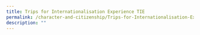 ```yaml
---
title: Trips for Internationalisation Experience TIE
permalink: /character-and-citizenship/Trips-for-Internationalisation-Experience-TIE/
description: ""
---
```

